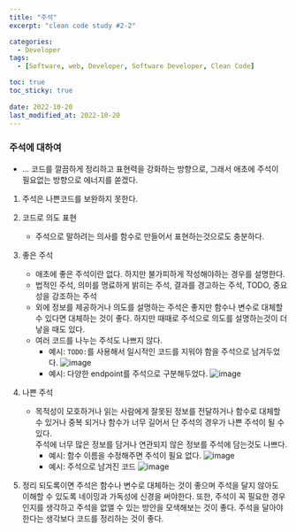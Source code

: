 ```yaml
---
title: "주석"
excerpt: "clean code study #2-2"

categories:
  - Developer
tags:
  - [Software, web, Developer, Software Developer, Clean Code]

toc: true
toc_sticky: true
 
date: 2022-10-20
last_modified_at: 2022-10-20
---
```



### 주석에 대하여
- ... 코드를 깔끔하게 정리하고 표현력을 강화하는 방향으로, 그래서 애초에 주석이 필요없는 방향으로 에너지를 쏟겠다.

1. 주석은 나쁜코드를 보완하지 못한다.
2. 코드로 의도 표현
    - 주석으로 말하려는 의사를 함수로 만들어서 표현하는것으로도 충분하다.

3. 좋은 주석
    - 애초에 좋은 주석이란 없다. 하지만 불가피하게 작성해야하는 경우를 설명한다.
    - 법적인 주석, 의미를 명료하게 밝히는 주석, 결과를 경고하는 주석, TODO, 중요성을 강조하는 주석
    - 외에 정보를 제공하거나 의도를 설명하는 주석은 좋지만 함수나 변수로 대체할 수 있다면 대체하는 것이 좋다. 하지만 때때로 주석으로 의도를 설명하는것이 더 낳을 때도 있다.
    - 여러 코드를 나누는 주석도 나쁘지 않다.
      - 예시: `TODO:`를 사용해서 일시적인 코드를 지워야 함을 주석으로 남겨두었다.
        ![image](https://user-images.githubusercontent.com/65106740/197261203-5c87e6b4-aa26-4c1f-931d-39f6a8c2b8b4.png)
      - 예시: 다양한 endpoint를 주석으로 구분해두었다. 
        ![image](https://user-images.githubusercontent.com/65106740/197262244-75efe863-e5c6-4eb2-b5a6-b20127a831cd.png)

4. 나쁜 주석
    - 목적성이 모호하거나 읽는 사람에게 잘못된 정보를 전달하거나 함수로 대체할 수 있거나 중복 되거나 함수가 너무 길어서 단 주석의 경우가 나쁜 주석이 될 수 있다.<br />
     주석에 너무 많은 정보를 담거나 연관되지 않은 정보를 주석에 담는것도 나쁘다.
      - 예시: 함수 이름을 수정해주면 주석이 필요 없다.
        ![image](https://user-images.githubusercontent.com/65106740/197261842-bc8a7fac-107e-4d27-89c4-e5879a177a62.png)
      - 예시: 주석으로 남겨진 코드
        ![image](https://user-images.githubusercontent.com/65106740/197263508-e26e7074-582f-4904-810e-ca33f9396832.png)
        
5. 정리
  되도록이면 주석은 함수나 변수로 대체하는 것이 좋으며 주석을 달지 않아도 이해할 수 있도록 네이밍과 가독성에 신경을 써야한다.
  또한, 주석이 꼭 필요한 경우인지를 생각하고 주석을 없앨 수 있는 방안을 모색해보는 것이 좋다. 주석을 달아야한다는 생각보다 코드를 정리하는 것이 좋다.
